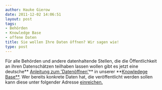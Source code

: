 ```yaml
---
author: Hauke Gierow
date: 2011-12-02 14:06:51
layout: post
tags:
- Behörden
- Knowledge Base
- offene Daten
title: Sie wollen Ihre Daten öffnen? Wir sagen wie!
type: post
---
```


Für alle Behörden und andere datenhaltende Stellen, die die Öffentlichkeit an ihren Datenschätzen teilhaben lassen wollen gibt es jetzt eine deutsche** [Anleitung zum 'Datenöffnen'](http://wiki.okfn.de/Datenoeffnen)** in unserer **[Knowledege Base**](http://wiki.okfn.de/KnowledgeBase). Wer bereits konkrete Daten hat, die veröffentlicht werden sollen kann diese unter folgender Adresse [einreichen.](http://apps4deutschland.de/wettbewerb/anmeldung-von-daten/)